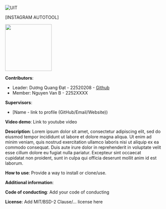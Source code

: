 ![UIT](https://img.shields.io/badge/from-UIT%20VNUHCM-blue?style=for-the-badge&link=https%3A%2F%2Fwww.uit.edu.vn%2F)

[INSTAGRAM AUTOTOOL]

<img src="https://github.com/DuongWuangDat/IT008/assets/118280757/71703b4f-d6aa-469a-9890-2112fc8abe8d" width="150" height="150">


**Contributors**:

- Leader: Dương Quang Đạt - 22520208 - [Github](https://github.com/DuongWuangDat)
- Member: Nguyen Van B - 2252XXXX

**Supervisors**:

- [Name - link to profile (GitHub/Email/Website))

**Video demo**: Link to youtube video

**Description**: Lorem ipsum dolor sit amet, consectetur adipiscing elit, sed do eiusmod tempor incididunt ut labore et dolore magna aliqua. Ut enim ad minim veniam, quis nostrud exercitation ullamco laboris nisi ut aliquip ex ea commodo consequat. Duis aute irure dolor in reprehenderit in voluptate velit esse cillum dolore eu fugiat nulla pariatur. Excepteur sint occaecat cupidatat non proident, sunt in culpa qui officia deserunt mollit anim id est laborum.

**How to use**: Provide a way to install or clone/use.

**Additional information**: 

**Code of conducting**: Add your code of conducting

**License**: Add MIT/BSD-2 Clause/... license here
